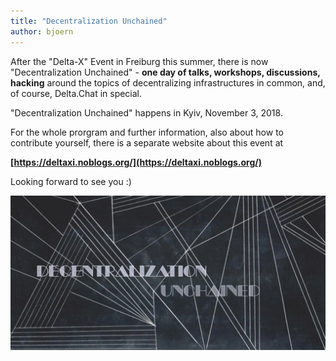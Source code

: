 ```yaml
---
title: "Decentralization Unchained"
author: bjoern
---
```


After the "Delta-X" Event in Freiburg this summer, 
there is now "Decentralization Unchained" -
**one day of talks, workshops, discussions, hacking**
around the topics of decentralizing infrastructures in common, 
and, of course, Delta.Chat in special.

"Decentralization Unchained" happens in Kyiv, November 3, 2018.

For the whole prorgram and further information,
also about how to contribute yourself,
there is a separate website about this event at  

**[https://deltaxi.noblogs.org/](https://deltaxi.noblogs.org/)**

Looking forward to see you :)

![Decentralization Unchained logo](../assets/blog/decentralization-unchained.jpg)

